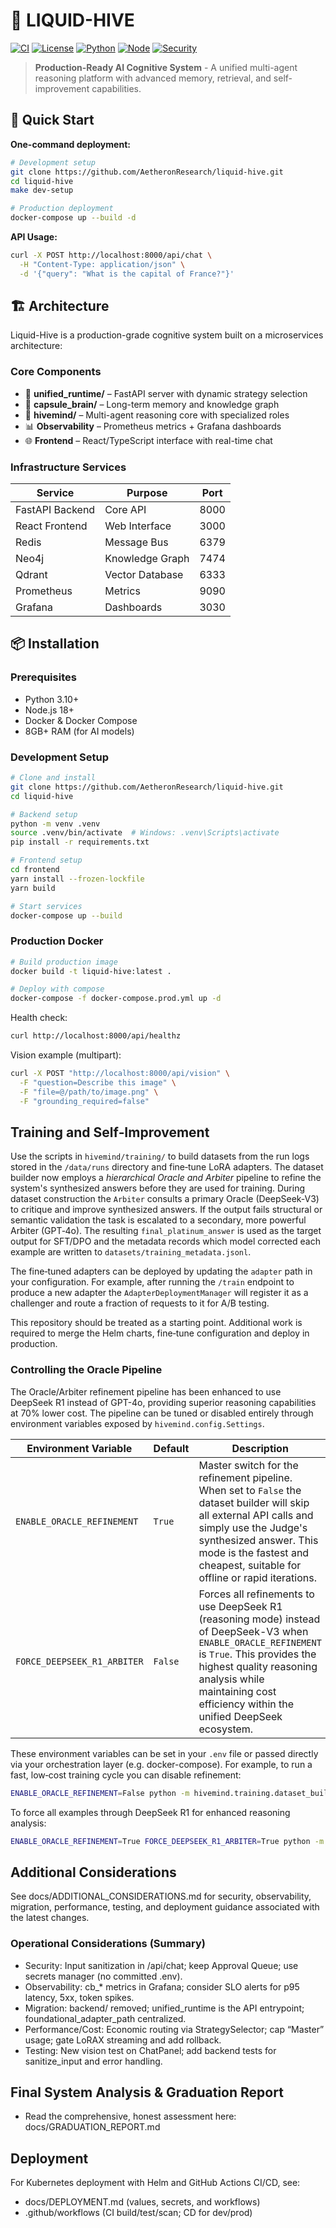 # 🧠 LIQUID-HIVE

[![CI](https://github.com/AetheronResearch/liquid-hive/workflows/CI/badge.svg)](https://github.com/AetheronResearch/liquid-hive/actions)
[![License](https://img.shields.io/badge/license-MIT-blue.svg)](LICENSE)
[![Python](https://img.shields.io/badge/python-3.10+-blue.svg)](https://python.org)
[![Node](https://img.shields.io/badge/node-18+-green.svg)](https://nodejs.org)
[![Security](https://img.shields.io/badge/security-bandit-yellow.svg)](https://github.com/PyCQA/bandit)

> **Production-Ready AI Cognitive System** - A unified multi-agent reasoning platform with advanced memory, retrieval, and self-improvement capabilities.

## 🚀 Quick Start

**One-command deployment:**

```bash
# Development setup
git clone https://github.com/AetheronResearch/liquid-hive.git
cd liquid-hive
make dev-setup

# Production deployment
docker-compose up --build -d
```

**API Usage:**

```bash
curl -X POST http://localhost:8000/api/chat \
  -H "Content-Type: application/json" \
  -d '{"query": "What is the capital of France?"}'
```

## 🏗️ Architecture

Liquid-Hive is a production-grade cognitive system built on a microservices architecture:

### **Core Components**

- 🧠 **unified_runtime/** – FastAPI server with dynamic strategy selection
- 💾 **capsule_brain/** – Long-term memory and knowledge graph
- 🤖 **hivemind/** – Multi-agent reasoning core with specialized roles
- 📊 **Observability** – Prometheus metrics + Grafana dashboards
- 🌐 **Frontend** – React/TypeScript interface with real-time chat

### **Infrastructure Services**

| Service | Purpose | Port |
|---------|---------|------|
| FastAPI Backend | Core API | 8000 |
| React Frontend | Web Interface | 3000 |
| Redis | Message Bus | 6379 |
| Neo4j | Knowledge Graph | 7474 |
| Qdrant | Vector Database | 6333 |
| Prometheus | Metrics | 9090 |
| Grafana | Dashboards | 3030 |

## 📦 Installation

### **Prerequisites**

- Python 3.10+
- Node.js 18+
- Docker & Docker Compose
- 8GB+ RAM (for AI models)

### **Development Setup**

```bash
# Clone and install
git clone https://github.com/AetheronResearch/liquid-hive.git
cd liquid-hive

# Backend setup
python -m venv .venv
source .venv/bin/activate  # Windows: .venv\Scripts\activate
pip install -r requirements.txt

# Frontend setup
cd frontend
yarn install --frozen-lockfile
yarn build

# Start services
docker-compose up --build
```

### **Production Docker**

```bash
# Build production image
docker build -t liquid-hive:latest .

# Deploy with compose
docker-compose -f docker-compose.prod.yml up -d
```

Health check:

```bash
curl http://localhost:8000/api/healthz
```

Vision example (multipart):

```bash
curl -X POST "http://localhost:8000/api/vision" \
  -F "question=Describe this image" \
  -F "file=@/path/to/image.png" \
  -F "grounding_required=false"
```

## Training and Self‑Improvement

Use the scripts in `hivemind/training/` to build datasets from the run logs
stored in the `/data/runs` directory and fine‑tune LoRA adapters. The
dataset builder now employs a _hierarchical Oracle and Arbiter_ pipeline to
refine the system's synthesized answers before they are used for training.
During dataset construction the `Arbiter` consults a primary Oracle
(DeepSeek‑V3) to critique and improve synthesized answers. If the output
fails structural or semantic validation the task is escalated to a
secondary, more powerful Arbiter (GPT‑4o). The resulting
`final_platinum_answer` is used as the target output for SFT/DPO and the
metadata records which model corrected each example are written to
`datasets/training_metadata.jsonl`.

The fine‑tuned adapters can be deployed by updating the `adapter`
path in your configuration. For example, after running the `/train`
endpoint to produce a new adapter the `AdapterDeploymentManager` will
register it as a challenger and route a fraction of requests to it for
A/B testing.

This repository should be treated as a starting point. Additional work is
required to merge the Helm charts, fine‑tune configuration and deploy in
production.

### Controlling the Oracle Pipeline

The Oracle/Arbiter refinement pipeline has been enhanced to use DeepSeek R1 instead of GPT-4o,
providing superior reasoning capabilities at 70% lower cost. The pipeline can be tuned or
disabled entirely through environment variables exposed by `hivemind.config.Settings`.

| Environment Variable        | Default | Description                                                                                                                                                                                                                                                |
| --------------------------- | ------- | ---------------------------------------------------------------------------------------------------------------------------------------------------------------------------------------------------------------------------------------------------------- |
| `ENABLE_ORACLE_REFINEMENT`  | `True`  | Master switch for the refinement pipeline. When set to `False` the dataset builder will skip all external API calls and simply use the Judge's synthesized answer. This mode is the fastest and cheapest, suitable for offline or rapid iterations.        |
| `FORCE_DEEPSEEK_R1_ARBITER` | `False` | Forces all refinements to use DeepSeek R1 (reasoning mode) instead of DeepSeek-V3 when `ENABLE_ORACLE_REFINEMENT` is `True`. This provides the highest quality reasoning analysis while maintaining cost efficiency within the unified DeepSeek ecosystem. |

These environment variables can be set in your `.env` file or passed
directly via your orchestration layer (e.g. docker-compose). For example,
to run a fast, low‑cost training cycle you can disable refinement:

```bash
ENABLE_ORACLE_REFINEMENT=False python -m hivemind.training.dataset_build
```

To force all examples through DeepSeek R1 for enhanced reasoning analysis:

```bash
ENABLE_ORACLE_REFINEMENT=True FORCE_DEEPSEEK_R1_ARBITER=True python -m hivemind.training.dataset_build
```

## Additional Considerations

See docs/ADDITIONAL_CONSIDERATIONS.md for security, observability, migration, performance, testing, and deployment guidance associated with the latest changes.

### Operational Considerations (Summary)

- Security: Input sanitization in /api/chat; keep Approval Queue; use secrets manager (no committed .env).
- Observability: cb\_\* metrics in Grafana; consider SLO alerts for p95 latency, 5xx, token spikes.
- Migration: backend/ removed; unified_runtime is the API entrypoint; foundational_adapter_path centralized.
- Performance/Cost: Economic routing via StrategySelector; cap “Master” usage; gate LoRAX streaming and add rollback.
- Testing: New vision test on ChatPanel; add backend tests for sanitize_input and error handling.

## Final System Analysis & Graduation Report

- Read the comprehensive, honest assessment here: docs/GRADUATION_REPORT.md

## Deployment

For Kubernetes deployment with Helm and GitHub Actions CI/CD, see:

- docs/DEPLOYMENT.md (values, secrets, and workflows)
- .github/workflows (CI build/test/scan; CD for dev/prod)
